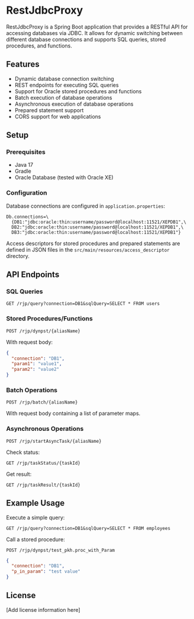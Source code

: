 # RestJdbcProxy

RestJdbcProxy is a Spring Boot application that provides a RESTful API for accessing databases via JDBC. It allows for dynamic switching between different database connections and supports SQL queries, stored procedures, and functions.

## Features

- Dynamic database connection switching
- REST endpoints for executing SQL queries
- Support for Oracle stored procedures and functions
- Batch execution of database operations
- Asynchronous execution of database operations
- Prepared statement support
- CORS support for web applications

## Setup

### Prerequisites

- Java 17
- Gradle
- Oracle Database (tested with Oracle XE)

### Configuration

Database connections are configured in `application.properties`:

```properties
Db.connections=\
  {DB1:"jdbc:oracle:thin:username/password@localhost:11521/XEPDB1",\
  DB2:"jdbc:oracle:thin:username/password@localhost:11521/XEPDB1",\
  DB3:"jdbc:oracle:thin:username/password@localhost:11521/XEPDB1"}
```

Access descriptors for stored procedures and prepared statements are defined in JSON files in the `src/main/resources/access_descriptor` directory.

## API Endpoints

### SQL Queries

```
GET /rjp/query?connection=DB1&sqlQuery=SELECT * FROM users
```

### Stored Procedures/Functions

```
POST /rjp/dynpst/{aliasName}
```
With request body:
```json
{
  "connection": "DB1",
  "param1": "value1",
  "param2": "value2"
}
```

### Batch Operations

```
POST /rjp/batch/{aliasName}
```
With request body containing a list of parameter maps.

### Asynchronous Operations

```
POST /rjp/startAsyncTask/{aliasName}
```

Check status:
```
GET /rjp/taskStatus/{taskId}
```

Get result:
```
GET /rjp/taskResult/{taskId}
```

## Example Usage

Execute a simple query:
```
GET /rjp/query?connection=DB1&sqlQuery=SELECT * FROM employees
```

Call a stored procedure:
```
POST /rjp/dynpst/test_pkh.proc_with_Param
```
```json
{
  "connection": "DB1",
  "p_in_param": "test value"
}
```

## License

[Add license information here]